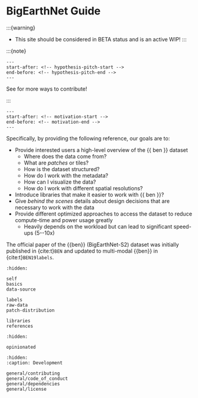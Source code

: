 # BigEarthNet Guide

:::{warning}
- This site should be considered in BETA status and is an active WIP!
:::


:::{note}
<!-- This site is hosted on [GitHub Pages](https://pages.github.com/) and uses [hypothes.is](https://web.hypothes.is/) to enable on-site comments. -->
```{include} ../.github/CONTRIBUTING.md
---
start-after: <!-- hypothesis-pitch-start -->
end-before: <!-- hypothesis-pitch-end -->
---
```

See [](contributing) for more ways to contribute!

:::


```{include} ../README.md
---
start-after: <!-- motivation-start -->
end-before: <!-- motivation-end -->
---
```

Specifically, by providing the following reference, our goals are to:

- Provide interested users a high-level overview of the {{ ben }} dataset
  - Where does the data come from?
  - What are _patches_ or tiles?
  - How is the dataset structured?
  - How do I work with the metadata?
  - How can I visualize the data?
  - How do I work with different spatial resolutions?
- Introduce libraries that make it easier to work with {{ ben }}?
- Give _behind the scenes_ details about design decisions that are necessary to work with the data
    <!-- - What interpolation method should be used? -->
- Provide different optimized approaches to access the dataset to reduce compute-time and power usage greatly
    - Heavily depends on the workload but can lead to significant speed-ups (5--10x)

The official paper of the {{ben}} (BigEarthNet-S2) dataset was initially published in {cite:t}`BEN` and updated to multi-modal {{ben}} in {cite:t}`BEN19labels`.

```{toctree}
:hidden:

self
basics
data-source

labels
raw-data
patch-distribution

libraries
references
```

```{toctree}
:hidden:

opinionated
```

```{toctree}
:hidden:
:caption: Development

general/contributing
general/code_of_conduct
general/dependencies
general/license
```
